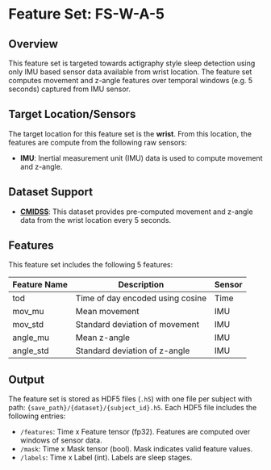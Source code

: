 # Feature Set: FS-W-A-5

## <span class="sk-h2-span">Overview</span>

This feature set is targeted towards actigraphy style sleep detection using only IMU based sensor data available from wrist location. The feature set computes movement and z-angle features over temporal windows (e.g. 5 seconds) captured from IMU sensor.

## <span class="sk-h2-span">Target Location/Sensors</span>

The target location for this feature set is the __wrist__. From this location, the features are compute from the following raw sensors:

- **IMU**: Inertial measurement unit (IMU) data is used to compute movement and z-angle.

## <span class="sk-h2-span">Dataset Support</span>

- **[CMIDSS](../datasets/cmidss.md)**: This dataset provides pre-computed movement and z-angle data from the wrist location every 5 seconds.

## <span class="sk-h2-span">Features</span>

This feature set includes the following 5 features:

| Feature Name | Description | Sensor |
| --- | --- | --- |
| tod | Time of day encoded using cosine | Time |
| mov_mu | Mean movement | IMU |
| mov_std | Standard deviation of movement | IMU |
| angle_mu | Mean z-angle | IMU |
| angle_std | Standard deviation of z-angle | IMU |


## <span class="sk-h2-span">Output</span>

The feature set is stored as HDF5 files (`.h5`) with one file per subject with path: `{save_path}/{dataset}/{subject_id}.h5`. Each HDF5 file includes the following entries:

* `/features`: Time x Feature tensor (fp32). Features are computed over windows of sensor data.
* `/mask`: Time x Mask tensor (bool). Mask indicates valid feature values.
* `/labels`: Time x Label (int). Labels are sleep stages.
